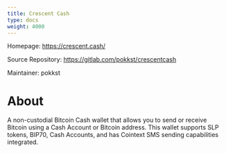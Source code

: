 ```yaml
---
title: Crescent Cash
type: docs
weight: 4000
---
```


Homepage: https://crescent.cash/

Source Repository: https://gitlab.com/pokkst/crescentcash

Maintainer: pokkst

# About

A non-custodial Bitcoin Cash wallet that allows you to send or receive Bitcoin using a Cash Account or Bitcoin address. This wallet supports SLP tokens, BIP70, Cash Accounts, and has Cointext SMS sending capabilities integrated. 
